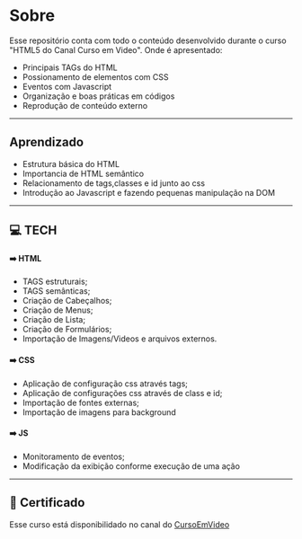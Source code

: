# Sobre

Esse repositório conta com todo o conteúdo desenvolvido durante o curso "HTML5 do Canal Curso em Video". Onde é apresentado:

- Principais TAGs do HTML
- Possionamento de elementos com CSS
- Eventos com Javascript
- Organização e boas práticas em códigos
- Reprodução de conteúdo externo

---

## Aprendizado

- Estrutura básica do HTML
- Importancia de HTML semântico
- Relacionamento de tags,classes e id junto ao css
- Introdução ao Javascript e fazendo pequenas manipulação na DOM

---

## :computer: TECH

#### :arrow_right: HTML

- TAGS estruturais;
- TAGS semânticas;
- Criação de Cabeçalhos;
- Criação de Menus;
- Criação de Lista;
- Criação de Formulários;
- Importação de Imagens/Videos e arquivos externos.

#### :arrow_right: CSS

- Aplicação de configuração css através tags;
- Aplicação de configurações css através de class e id;
- Importação de fontes externas;
- Importação de imagens para background

#### :arrow_right: JS

- Monitoramento de eventos;
- Modificação da exibição conforme execução de uma ação

---

## :bookmark_tabs: Certificado

Esse curso está disponibilidado no canal do [CursoEmVideo](https://www.youtube.com/watch?v=epDCjksKMok&list=PLHz_AreHm4dlAnJ_jJtV29RFxnPHDuk9o)
